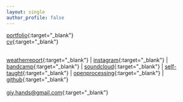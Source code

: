 ```yaml
---
layout: single
author_profile: false
---
```


[portfolio](https://docs.google.com/document/d/1Uc6Z9rBlfHAuxB_oziPcVrFIlbLbZTpHwG1ZUsFII0Y/edit?usp=sharing){:target="_blank"}   
[cv](https://drive.google.com/open?id=1KCO-WvrEvPSmPJIcfNuUF3WLoQCZIcHE_-ad1KQncoE){:target="_blank"}   
<br>

[weatherreport](https://weatherrep0rt.github.io/){:target="_blank"} |
[instagram](https://www.instagram.com/giy.eyear/){:target="_blank"} |
[bandcamp](https://thisriver.bandcamp.com/){:target="_blank"} |
[soundcloud](https://soundcloud.com/thisriver){:target="_blank"} |
[self-taught](https://morfant.github.io/self-taught/){:target="_blank"} |
[openprocessing](https://www.openprocessing.org/user/139857/#sketches){:target="_blank"}  |
[github](https://github.com/morfant/){:target="_blank"}   
<br>
[giy.hands@gmail.com](mailto:giy.hands@gmail.com){:target="_blank"}   

  
  
